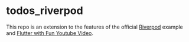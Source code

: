 # todos_riverpod
This repo is an extension to the features of the official [Riverpod](https://riverpod.dev) example and [Flutter with Fun Youtube Video](https://www.youtube.com/watch?v=GdjFOVVG2Zs).

